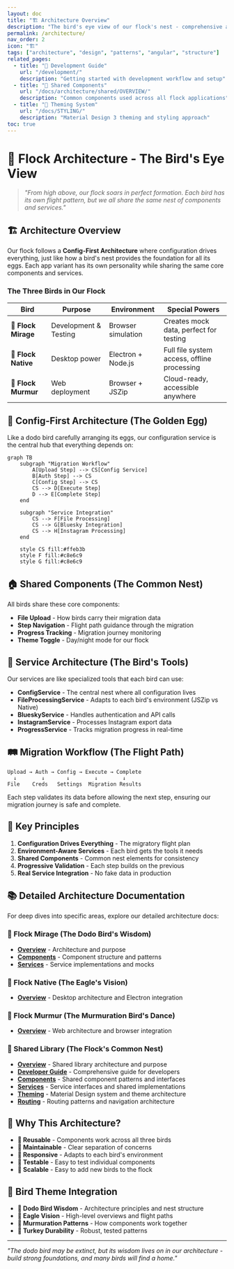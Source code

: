 ```yaml
---
layout: doc
title: "🏗️ Architecture Overview"
description: "The bird's eye view of our flock's nest - comprehensive architectural design and patterns that keep our applications flying in formation"
permalink: /architecture/
nav_order: 2
icon: "🏗️"
tags: ["architecture", "design", "patterns", "angular", "structure"]
related_pages:
  - title: "🚀 Development Guide"
    url: "/development/"
    description: "Getting started with development workflow and setup"
  - title: "🧩 Shared Components"
    url: "/docs/architecture/shared/OVERVIEW/"
    description: "Common components used across all flock applications"
  - title: "🎨 Theming System"
    url: "/docs/STYLING/"
    description: "Material Design 3 theming and styling approach"
toc: true
---
```


# 🦅 Flock Architecture - The Bird's Eye View

> *"From high above, our flock soars in perfect formation. Each bird has its own flight pattern, but we all share the same nest of components and services."*

## 🏗️ **Architecture Overview**

Our flock follows a **Config-First Architecture** where configuration drives everything, just like how a bird's nest provides the foundation for all its eggs. Each app variant has its own personality while sharing the same core components and services.

### **The Three Birds in Our Flock**

| Bird | Purpose | Environment | Special Powers |
|------|---------|-------------|----------------|
| **🦤 Flock Mirage** | Development & Testing | Browser simulation | Creates mock data, perfect for testing |
| **🦅 Flock Native** | Desktop power | Electron + Node.js | Full file system access, offline processing |
| **🌊 Flock Murmur** | Web deployment | Browser + JSZip | Cloud-ready, accessible anywhere |

## 🥚 **Config-First Architecture (The Golden Egg)**

Like a dodo bird carefully arranging its eggs, our configuration service is the central hub that everything depends on:

```mermaid
graph TB
    subgraph "Migration Workflow"
        A[Upload Step] --> CS[Config Service]
        B[Auth Step] --> CS
        C[Config Step] --> CS
        CS --> D[Execute Step]
        D --> E[Complete Step]
    end
    
    subgraph "Service Integration"
        CS --> F[File Processing]
        CS --> G[Bluesky Integration]
        CS --> H[Instagram Processing]
    end
    
    style CS fill:#ffeb3b
    style F fill:#c8e6c9
    style G fill:#c8e6c9
```

## 🏠 **Shared Components (The Common Nest)**

All birds share these core components:
- **File Upload** - How birds carry their migration data
- **Step Navigation** - Flight path guidance through the migration
- **Progress Tracking** - Migration journey monitoring
- **Theme Toggle** - Day/night mode for our flock

## 🔧 **Service Architecture (The Bird's Tools)**

Our services are like specialized tools that each bird can use:

- **ConfigService** - The central nest where all configuration lives
- **FileProcessingService** - Adapts to each bird's environment (JSZip vs Native)
- **BlueskyService** - Handles authentication and API calls
- **InstagramService** - Processes Instagram export data
- **ProgressService** - Tracks migration progress in real-time

## 🛤️ **Migration Workflow (The Flight Path)**

```
Upload → Auth → Config → Execute → Complete
  ↓        ↓       ↓        ↓        ↓
File    Creds   Settings  Migration Results
```

Each step validates its data before allowing the next step, ensuring our migration journey is safe and complete.

## 🎯 **Key Principles**

1. **Configuration Drives Everything** - The migratory flight plan
2. **Environment-Aware Services** - Each bird gets the tools it needs
3. **Shared Components** - Common nest elements for consistency
4. **Progressive Validation** - Each step builds on the previous
5. **Real Service Integration** - No fake data in production

## 📚 **Detailed Architecture Documentation**

For deep dives into specific areas, explore our detailed architecture docs:

### **🦤 Flock Mirage (The Dodo Bird's Wisdom)**
- **[Overview](architecture/flock-mirage/OVERVIEW.md)** - Architecture and purpose
- **[Components](architecture/flock-mirage/COMPONENTS.md)** - Component structure and patterns
- **[Services](architecture/flock-mirage/SERVICES.md)** - Service implementations and mocks

### **🦅 Flock Native (The Eagle's Vision)**
- **[Overview](architecture/flock-native/OVERVIEW.md)** - Desktop architecture and Electron integration
<!-- - **[Components](architecture/flock-native/COMPONENTS.md)** - Native component patterns
- **[Services](architecture/flock-native/SERVICES.md)** - Native service implementations
- **[Electron](architecture/flock-native/ELECTRON.md)** - Electron IPC and integration details -->

### **🌊 Flock Murmur (The Murmuration Bird's Dance)**
- **[Overview](architecture/flock-murmur/OVERVIEW.md)** - Web architecture and browser integration
<!-- - **[Components](architecture/flock-murmur/COMPONENTS.md)** - Web component patterns
- **[Services](architecture/flock-murmur/SERVICES.md)** - Web service implementations -->

### **🧩 Shared Library (The Flock's Common Nest)**
- **[Overview](architecture/shared/OVERVIEW.md)** - Shared library architecture and purpose
- **[Developer Guide](architecture/shared/DEVELOPER_GUIDE.md)** - Comprehensive guide for developers
- **[Components](architecture/shared/COMPONENTS.md)** - Shared component patterns and interfaces
- **[Services](architecture/shared/SERVICES.md)** - Service interfaces and shared implementations
- **[Theming](architecture/shared/THEMING.md)** - Material Design system and theme architecture
- **[Routing](architecture/shared/ROUTING.md)** - Routing patterns and navigation architecture

## 🚀 **Why This Architecture?**

- **🔄 Reusable** - Components work across all three birds
- **🔧 Maintainable** - Clear separation of concerns
- **📱 Responsive** - Adapts to each bird's environment
- **🧪 Testable** - Easy to test individual components
- **🚀 Scalable** - Easy to add new birds to the flock

## 🎨 **Bird Theme Integration**

- **🦤 Dodo Bird Wisdom** - Architecture principles and nest structure
- **🦅 Eagle Vision** - High-level overviews and flight paths
- **🌊 Murmuration Patterns** - How components work together
- **🦃 Turkey Durability** - Robust, tested patterns

---

*"The dodo bird may be extinct, but its wisdom lives on in our architecture - build strong foundations, and many birds will find a home."*
